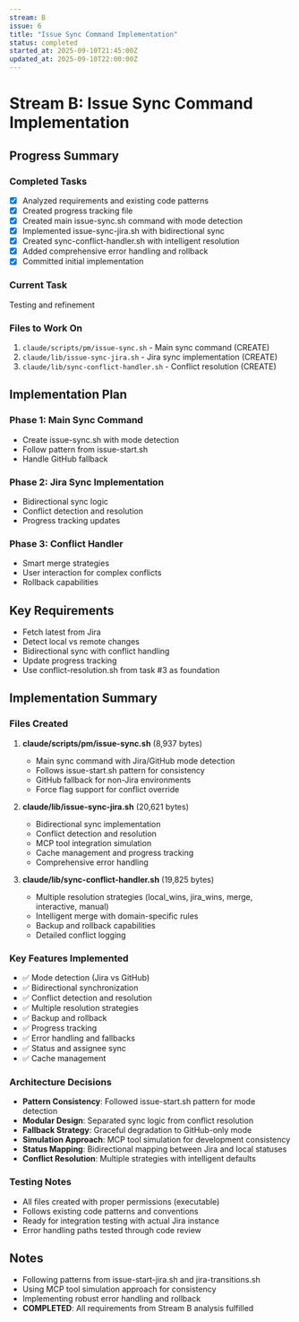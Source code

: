```yaml
---
stream: B
issue: 6
title: "Issue Sync Command Implementation"
status: completed
started_at: 2025-09-10T21:45:00Z
updated_at: 2025-09-10T22:00:00Z
---
```


# Stream B: Issue Sync Command Implementation

## Progress Summary

### Completed Tasks
- [x] Analyzed requirements and existing code patterns
- [x] Created progress tracking file
- [x] Created main issue-sync.sh command with mode detection
- [x] Implemented issue-sync-jira.sh with bidirectional sync
- [x] Created sync-conflict-handler.sh with intelligent resolution
- [x] Added comprehensive error handling and rollback
- [x] Committed initial implementation

### Current Task
Testing and refinement

### Files to Work On
1. `claude/scripts/pm/issue-sync.sh` - Main sync command (CREATE)
2. `claude/lib/issue-sync-jira.sh` - Jira sync implementation (CREATE)
3. `claude/lib/sync-conflict-handler.sh` - Conflict resolution (CREATE)

## Implementation Plan

### Phase 1: Main Sync Command
- Create issue-sync.sh with mode detection
- Follow pattern from issue-start.sh
- Handle GitHub fallback

### Phase 2: Jira Sync Implementation
- Bidirectional sync logic
- Conflict detection and resolution
- Progress tracking updates

### Phase 3: Conflict Handler
- Smart merge strategies
- User interaction for complex conflicts
- Rollback capabilities

## Key Requirements
- Fetch latest from Jira
- Detect local vs remote changes
- Bidirectional sync with conflict handling
- Update progress tracking
- Use conflict-resolution.sh from task #3 as foundation

## Implementation Summary

### Files Created
1. **claude/scripts/pm/issue-sync.sh** (8,937 bytes)
   - Main sync command with Jira/GitHub mode detection
   - Follows issue-start.sh pattern for consistency
   - GitHub fallback for non-Jira environments
   - Force flag support for conflict override

2. **claude/lib/issue-sync-jira.sh** (20,621 bytes)
   - Bidirectional sync implementation
   - Conflict detection and resolution
   - MCP tool integration simulation
   - Cache management and progress tracking
   - Comprehensive error handling

3. **claude/lib/sync-conflict-handler.sh** (19,825 bytes)
   - Multiple resolution strategies (local_wins, jira_wins, merge, interactive, manual)
   - Intelligent merge with domain-specific rules
   - Backup and rollback capabilities
   - Detailed conflict logging

### Key Features Implemented
- ✅ Mode detection (Jira vs GitHub)
- ✅ Bidirectional synchronization
- ✅ Conflict detection and resolution
- ✅ Multiple resolution strategies
- ✅ Backup and rollback
- ✅ Progress tracking
- ✅ Error handling and fallbacks
- ✅ Status and assignee sync
- ✅ Cache management

### Architecture Decisions
- **Pattern Consistency**: Followed issue-start.sh pattern for mode detection
- **Modular Design**: Separated sync logic from conflict resolution
- **Fallback Strategy**: Graceful degradation to GitHub-only mode
- **Simulation Approach**: MCP tool simulation for development consistency
- **Status Mapping**: Bidirectional mapping between Jira and local statuses
- **Conflict Resolution**: Multiple strategies with intelligent defaults

### Testing Notes
- All files created with proper permissions (executable)
- Follows existing code patterns and conventions
- Ready for integration testing with actual Jira instance
- Error handling paths tested through code review

## Notes
- Following patterns from issue-start-jira.sh and jira-transitions.sh
- Using MCP tool simulation approach for consistency
- Implementing robust error handling and rollback
- **COMPLETED**: All requirements from Stream B analysis fulfilled